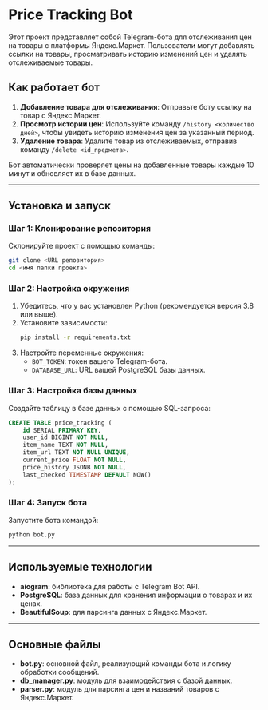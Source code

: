 
# Price Tracking Bot

Этот проект представляет собой Telegram-бота для отслеживания цен на товары с платформы Яндекс.Маркет. Пользователи могут добавлять ссылки на товары, просматривать историю изменений цен и удалять отслеживаемые товары.

## Как работает бот

1. **Добавление товара для отслеживания**: Отправьте боту ссылку на товар с Яндекс.Маркет.
2. **Просмотр истории цен**: Используйте команду `/history <количество дней>`, чтобы увидеть историю изменения цен за указанный период.
3. **Удаление товара**: Удалите товар из отслеживаемых, отправив команду `/delete <id_предмета>`.

Бот автоматически проверяет цены на добавленные товары каждые 10 минут и обновляет их в базе данных.

---

## Установка и запуск

### Шаг 1: Клонирование репозитория

Склонируйте проект с помощью команды:

```bash
git clone <URL репозитория>
cd <имя папки проекта>
```

### Шаг 2: Настройка окружения

1. Убедитесь, что у вас установлен Python (рекомендуется версия 3.8 или выше).
2. Установите зависимости:
   ```bash
   pip install -r requirements.txt
   ```
3. Настройте переменные окружения:
   - `BOT_TOKEN`: токен вашего Telegram-бота.
   - `DATABASE_URL`: URL вашей PostgreSQL базы данных.

### Шаг 3: Настройка базы данных

Создайте таблицу в базе данных с помощью SQL-запроса:

```sql
CREATE TABLE price_tracking (
    id SERIAL PRIMARY KEY,
    user_id BIGINT NOT NULL,
    item_name TEXT NOT NULL,
    item_url TEXT NOT NULL UNIQUE,
    current_price FLOAT NOT NULL,
    price_history JSONB NOT NULL,
    last_checked TIMESTAMP DEFAULT NOW()
);
```

### Шаг 4: Запуск бота

Запустите бота командой:

```bash
python bot.py
```

---

## Используемые технологии

- **aiogram**: библиотека для работы с Telegram Bot API.
- **PostgreSQL**: база данных для хранения информации о товарах и их ценах.
- **BeautifulSoup**: для парсинга данных с Яндекс.Маркет.

---

## Основные файлы

- **bot.py**: основной файл, реализующий команды бота и логику обработки сообщений.
- **db_manager.py**: модуль для взаимодействия с базой данных.
- **parser.py**: модуль для парсинга цен и названий товаров с Яндекс.Маркет.
